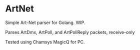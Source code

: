 # ArtNet

Simple Art-Net parser for Golang. WIP.

Parses ArtDmx, ArtPoll, and ArtPollReply packets, receive-only

Tested using Chamsys MagicQ for PC.
